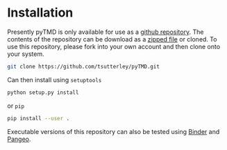 Installation
============

Presently pyTMD is only available for use as a [github repository](https://github.com/tsutterley/pyTMD).
The contents of the repository can be download as a [zipped file](https://github.com/tsutterley/pyTMD/archive/master.zip)  or cloned.
To use this repository, please fork into your own account and then clone onto your system.  
```bash
git clone https://github.com/tsutterley/pyTMD.git
```
Can then install using `setuptools`
```bash
python setup.py install
```
or `pip`
```bash
pip install --user .
```
Executable versions of this repository can also be tested using [Binder](https://mybinder.org/v2/gh/tsutterley/pyTMD/master) and [Pangeo](https://binder.pangeo.io/v2/gh/tsutterley/pyTMD/master).
